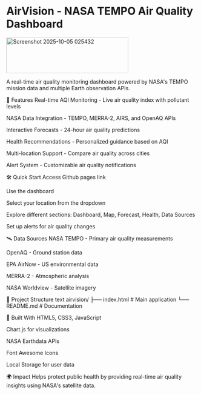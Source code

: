 # AirVision - NASA TEMPO Air Quality Dashboard
  <img width="322" height="94"  alt="Screenshot 2025-10-05 025432" src="https://github.com/user-attachments/assets/33fe1c1f-9f19-42a4-806f-95fac56ce821" />

A real-time air quality monitoring dashboard powered by NASA's TEMPO mission data and multiple Earth observation APIs.

🚀 Features
Real-time AQI Monitoring - Live air quality index with pollutant levels

NASA Data Integration - TEMPO, MERRA-2, AIRS, and OpenAQ APIs

Interactive Forecasts - 24-hour air quality predictions

Health Recommendations - Personalized guidance based on AQI

Multi-location Support - Compare air quality across cities

Alert System - Customizable air quality notifications

🛠️ Quick Start
Access Github pages link

Use the dashboard

Select your location from the dropdown

Explore different sections: Dashboard, Map, Forecast, Health, Data Sources

Set up alerts for air quality changes

🛰️ Data Sources
NASA TEMPO - Primary air quality measurements

OpenAQ - Ground station data

EPA AirNow - US environmental data

MERRA-2 - Atmospheric analysis

NASA Worldview - Satellite imagery

📁 Project Structure
text
airvision/
├── index.html          # Main application
└── README.md           # Documentation

🎯 Built With
HTML5, CSS3, JavaScript

Chart.js for visualizations

NASA Earthdata APIs

Font Awesome Icons

Local Storage for user data

🌍 Impact
Helps protect public health by providing real-time air quality insights using NASA's satellite data.
